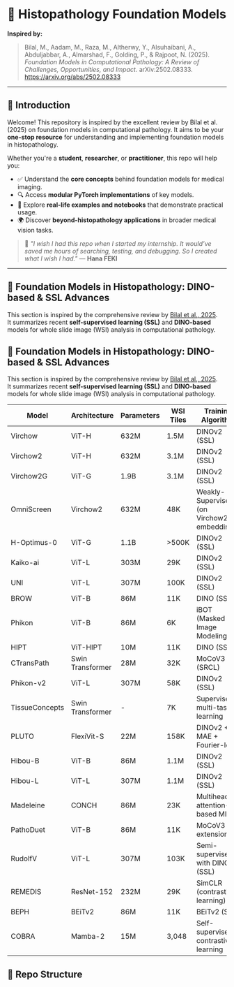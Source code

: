 # 🧬 Histopathology Foundation Models

**Inspired by:**  
> Bilal, M., Aadam, M., Raza, M., Altherwy, Y., Alsuhaibani, A., Abduljabbar, A., Almarshad, F., Golding, P., & Rajpoot, N. (2025). *Foundation Models in Computational Pathology: A Review of Challenges, Opportunities, and Impact*. arXiv:2502.08333. https://arxiv.org/abs/2502.08333

---

## 📣 Introduction

Welcome! This repository is inspired by the excellent review by Bilal et al. (2025) on foundation models in computational pathology. It aims to be your **one-stop resource** for understanding and implementing foundation models in histopathology.

Whether you're a **student**, **researcher**, or **practitioner**, this repo will help you:

- ✅ Understand the **core concepts** behind foundation models for medical imaging.  
- 🔍 Access **modular PyTorch implementations** of key models.  
- 📓 Explore **real-life examples and notebooks** that demonstrate practical usage.  
- 🌍 Discover **beyond-histopathology applications** in broader medical vision tasks.

> 🔖 *"I wish I had this repo when I started my internship. It would’ve saved me hours of searching, testing, and debugging. So I created what I wish I had."* — **Hana FEKI**

---

## 🧠 Foundation Models in Histopathology: DINO-based & SSL Advances

This section is inspired by the comprehensive review by [Bilal et al., 2025](https://arxiv.org/abs/2502.08333).  
It summarizes recent **self-supervised learning (SSL)** and **DINO-based** models for whole slide image (WSI) analysis in computational pathology.

## 🧠 Foundation Models in Histopathology: DINO-based & SSL Advances

This section is inspired by the comprehensive review by [Bilal et al., 2025](https://arxiv.org/abs/2502.08333).  
It summarizes recent **self-supervised learning (SSL)** and **DINO-based** models for whole slide image (WSI) analysis in computational pathology.

| Model            | Architecture       | Parameters | WSI Tiles | Training Algorithm                          | Paper / Link | Implemented | Repo Link | Official GitHub |
|------------------|--------------------|------------|-----------|---------------------------------------------|---------------|-------------|-----------|------------------|
| Virchow          | ViT-H              | 632M       | 1.5M      | DINOv2 (SSL)                                 | [arXiv:2403.10870](https://arxiv.org/abs/2403.10870) | ✅ Yes | [models/virchow](./models/virchow) | [BatsResearch/Virchow](https://github.com/BatsResearch/Virchow) |
| Virchow2         | ViT-H              | 632M       | 3.1M      | DINOv2 (SSL)                                 | [arXiv:2403.10870](https://arxiv.org/abs/2403.10870) | ✅ Yes | [models/virchow2](./models/virchow2) | [BatsResearch/Virchow](https://github.com/BatsResearch/Virchow) |
| Virchow2G        | ViT-G              | 1.9B       | 3.1M      | DINOv2 (SSL)                                 | [arXiv:2403.10870](https://arxiv.org/abs/2403.10870) | ❌ No | — | [BatsResearch/Virchow](https://github.com/BatsResearch/Virchow) |
| OmniScreen       | Virchow2           | 632M       | 48K       | Weakly-Supervised (on Virchow2 embeddings)  | [arXiv:2403.10870](https://arxiv.org/abs/2403.10870) | ❌ No | — | [BatsResearch/Virchow](https://github.com/BatsResearch/Virchow) |
| H-Optimus-0      | ViT-G              | 1.1B       | >500K     | DINOv2 (SSL)                                 | — | ❌ No | — | — |
| Kaiko-ai         | ViT-L              | 303M       | 29K       | DINOv2 (SSL)                                 | — | ❌ No | — | — |
| UNI              | ViT-L              | 307M       | 100K      | DINOv2 (SSL)                                 | — | ❌ No | — | — |
| BROW             | ViT-B              | 86M        | 11K       | DINO (SSL)                                   | — | ❌ No | — | — |
| Phikon           | ViT-B              | 86M        | 6K        | iBOT (Masked Image Modeling)                | [arXiv:2311.11023](https://arxiv.org/abs/2311.11023) | ✅ Yes | [models/phikon](./models/phikon) | — |
| HIPT             | ViT-HIPT           | 10M        | 11K       | DINO (SSL)                                   | [arXiv:2206.02680](https://arxiv.org/abs/2206.02680) | ❌ No | — | [mahmoodlab/HIPT](https://github.com/mahmoodlab/HIPT) |
| CTransPath       | Swin Transformer   | 28M        | 32K       | MoCoV3 (SRCL)                                | [arXiv:2209.05578](https://arxiv.org/abs/2209.05578) | ✅ Yes | [models/ctranspath](./models/ctranspath) | [Bin-Chen-Lab/CTransPath](https://github.com/Bin-Chen-Lab/CTransPath) |
| Phikon-v2        | ViT-L              | 307M       | 58K       | DINOv2 (SSL)                                 | [arXiv:2311.11023](https://arxiv.org/abs/2311.11023) | ❌ No | — | — |
| TissueConcepts   | Swin Transformer   | -          | 7K        | Supervised multi-task learning              | — | ❌ No | — | — |
| PLUTO            | FlexiVit-S         | 22M        | 158K      | DINOv2 + MAE + Fourier-loss                 | [arXiv:2403.00827](https://arxiv.org/abs/2403.00827) | ✅ Yes | [models/pluto](./models/pluto) | — |
| Hibou-B          | ViT-B              | 86M        | 1.1M      | DINOv2 (SSL)                                 | [arXiv:2406.06589](https://arxiv.org/abs/2406.06589) | ❌ No | — | — |
| Hibou-L          | ViT-L              | 307M       | 1.1M      | DINOv2 (SSL)                                 | [arXiv:2406.06589](https://arxiv.org/abs/2406.06589) | ❌ No | — | — |
| Madeleine        | CONCH              | 86M        | 23K       | Multiheaded attention-based MIL             | — | ❌ No | — | — |
| PathoDuet        | ViT-B              | 86M        | 11K       | MoCoV3 extension                             | [arXiv:2403.09677](https://arxiv.org/abs/2403.09677) | ✅ Yes | [models/pathoduet](./models/pathoduet) | — |
| RudolfV          | ViT-L              | 307M       | 103K      | Semi-supervised with DINOv2 (SSL)           | [arXiv:2403.01821](https://arxiv.org/abs/2403.01821) | ❌ No | — | — |
| REMEDIS          | ResNet-152         | 232M       | 29K       | SimCLR (contrastive learning)               | [arXiv:2212.08677](https://arxiv.org/abs/2212.08677) | ❌ No | — | [boschresearch/remedis](https://github.com/boschresearch/remedis) |
| BEPH             | BEiTv2             | 86M        | 11K       | BEiTv2 (SSL)                                 | — | ❌ No | — | — |
| COBRA            | Mamba-2            | 15M        | 3,048     | Self-supervised contrastive learning        | [arXiv:2405.20233](https://arxiv.org/abs/2405.20233) | ❌ No | — | [BatsResearch/COBRA](https://github.com/BatsResearch/COBRA) |



## 📁 Repo Structure

